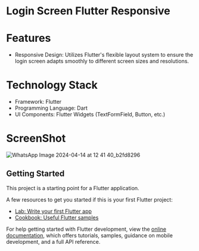 # Login Screen Flutter Responsive

# Features
- Responsive Design: Utilizes Flutter's flexible layout system to ensure the login screen adapts smoothly to different screen sizes and resolutions.

# Technology Stack
- Framework: Flutter
- Programming Language: Dart
- UI Components: Flutter Widgets (TextFormField, Button, etc.)

# ScreenShot

![WhatsApp Image 2024-04-14 at 12 41 40_b2fd8296](https://github.com/Anan-Elayan/login-screen-flutter_responsive/assets/99610614/3fe0c975-21b9-49aa-b0be-429abd0d507b)


## Getting Started

This project is a starting point for a Flutter application.

A few resources to get you started if this is your first Flutter project:

- [Lab: Write your first Flutter app](https://docs.flutter.dev/get-started/codelab)
- [Cookbook: Useful Flutter samples](https://docs.flutter.dev/cookbook)

For help getting started with Flutter development, view the
[online documentation](https://docs.flutter.dev/), which offers tutorials,
samples, guidance on mobile development, and a full API reference.
